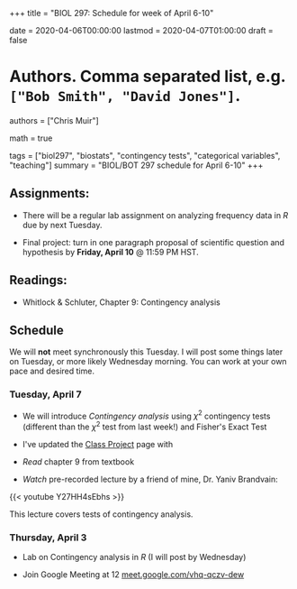 +++
title = "BIOL 297: Schedule for week of April 6-10"

date = 2020-04-06T00:00:00
lastmod = 2020-04-07T01:00:00
draft = false

# Authors. Comma separated list, e.g. `["Bob Smith", "David Jones"]`.
authors = ["Chris Muir"]

math = true

tags = ["biol297", "biostats", "contingency tests", "categorical variables", "teaching"]
summary = "BIOL/BOT 297 schedule for April 6-10"
+++

## Assignments:

* There will be a regular lab assignment on analyzing frequency data in *R* due by next Tuesday.

* Final project: turn in one paragraph proposal of scientific question and hypothesis by **Friday, April 10** @ 11:59 PM HST.

## Readings:

* Whitlock & Schluter, Chapter 9: Contingency analysis

## Schedule

<!-- Note that on Tuesday, class will meet synchronously on Google Meet [meet.google.com/foi-xwhi-ape](https://meet.google.com/foi-xwhi-ape). Class will be recorded and posted online if you are unable to attend. Remaining instruction will be asynchronous, meaning you can work at your own pace and desired time. -->

We will **not** meet synchronously this Tuesday. I will post some things later on Tuesday, or more likely Wednesday morning. You can work at your own pace and desired time.

### Tuesday, April 7

* We will introduce *Contingency analysis* using $\chi^2$ contingency tests (different than the $\chi^2$ test from last week!) and Fisher's Exact Test

* I've updated the [Class Project](https://cdmuir.netlify.com/post/2020-04-03-biol297-class-project) page with

* *Read* chapter 9 from textbook

* *Watch* pre-recorded lecture by a friend of mine, Dr. Yaniv Brandvain:

{{< youtube Y27HH4sEbhs >}}

This lecture covers tests of contingency analysis.

### Thursday, April 3

* Lab on Contingency analysis in *R* (I will post by Wednesday)

* Join Google Meeting at 12 [meet.google.com/vhq-qczv-dew](https://meet.google.com/vhq-qczv-dew)

